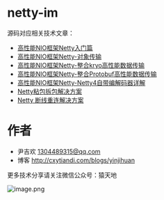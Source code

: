# netty-im

源码对应相关技术文章：

- [高性能NIO框架Netty入门篇](http://cxytiandi.com/blog/detail/17345)
- [高性能NIO框架Netty-对象传输](http://cxytiandi.com/blog/detail/17403)
- [高性能NIO框架Netty-整合kryo高性能数据传输](http://cxytiandi.com/blog/detail/17436)
- [高性能NIO框架Netty-整合Protobuf高性能数据传输](http://cxytiandi.com/blog/detail/17469)
- [高性能NIO框架Netty-Netty4自带编解码器详解](http://cxytiandi.com/blog/detail/17547)
- [Netty粘包拆包解决方案](http://cxytiandi.com/blog/detail/17641)
- [Netty 断线重连解决方案](http://cxytiandi.com/blog/detail/18044)

# 作者
- 尹吉欢 1304489315@qq.com
- 博客 http://cxytiandi.com/blogs/yinjihuan

更多技术分享请关注微信公众号：猿天地

![image.png](http://upload-images.jianshu.io/upload_images/2685774-da01a73d0cfc3f35.png?imageMogr2/auto-orient/strip%7CimageView2/2/w/1240)

